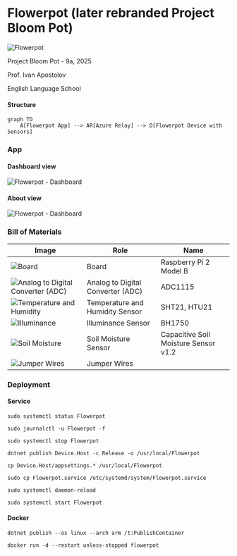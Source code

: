 # Flowerpot (later rebranded Project Bloom Pot)

![Flowerpot](./Docs/images/Flowerpot.png)

Project Bloom Pot - 9a, 2025

Prof. Ivan Apostolov

English Language School

#### Structure

```mermaid
graph TD
    A[Flowerpot App] --> AR[Azure Relay] --> D[Flowerpot Device with Sensors]
```

### App

#### Dashboard view

![Flowerpot - Dashboard](./Docs/App/images/Flowerpot_Dashboard.png)

#### About view

![Flowerpot - Dashboard](./Docs/App/images/Flowerpot_About.png)

### Bill of Materials

| Image | Role | Name |
|-------|------|------|
| ![Board](./Docs/BOM/images/Board.png) | Board | Raspberry Pi 2 Model B |
| ![Analog to Digital Converter (ADC)](./Docs/BOM/images/ADC.png) | Analog to Digital Converter (ADC) | ADC1115 |
| ![Temperature and Humidity](./Docs/BOM/images/TemperatureAndHumiditySensor.png) | Temperature and Humidity Sensor | SHT21, HTU21 |
| ![Illuminance](./Docs/BOM/images/IlluminanceSensor.png) | Illuminance Sensor | BH1750 |
| ![Soil Moisture](./Docs/BOM/images/SoilMoistureSensor.png) | Soil Moisture Sensor | Capacitive Soil Moisture Sensor v1.2 |
| ![Jumper Wires](./Docs/BOM/images/JumperWires.png) | Jumper Wires |  |

### Deployment

#### Service

```shell
sudo systemctl status Flowerpot

sudo journalctl -u Flowerpot -f

sudo systemctl stop Flowerpot

dotnet publish Device.Host -c Release -o /usr/local/Flowerpot

cp Device.Host/appsettings.* /usr/local/Flowerpot

sudo cp Flowerpot.service /etc/systemd/system/Flowerpot.service

sudo systemctl daemon-reload

sudo systemctl start Flowerpot
```

#### Docker

```shell
dotnet publish --os linux --arch arm /t:PublishContainer

docker run -d --restart unless-stopped flowerpot
```
